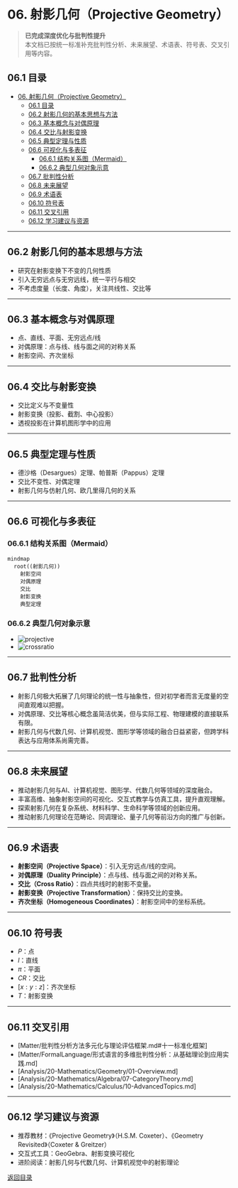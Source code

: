 # 06. 射影几何（Projective Geometry）

> **已完成深度优化与批判性提升**  
> 本文档已按统一标准补充批判性分析、未来展望、术语表、符号表、交叉引用等内容。

## 06.1 目录

- [06. 射影几何（Projective Geometry）](#06-射影几何projective-geometry)
  - [06.1 目录](#061-目录)
  - [06.2 射影几何的基本思想与方法](#062-射影几何的基本思想与方法)
  - [06.3 基本概念与对偶原理](#063-基本概念与对偶原理)
  - [06.4 交比与射影变换](#064-交比与射影变换)
  - [06.5 典型定理与性质](#065-典型定理与性质)
  - [06.6 可视化与多表征](#066-可视化与多表征)
    - [06.6.1 结构关系图（Mermaid）](#0661-结构关系图mermaid)
    - [06.6.2 典型几何对象示意](#0662-典型几何对象示意)
  - [06.7 批判性分析](#067-批判性分析)
  - [06.8 未来展望](#068-未来展望)
  - [06.9 术语表](#069-术语表)
  - [06.10 符号表](#0610-符号表)
  - [06.11 交叉引用](#0611-交叉引用)
  - [06.12 学习建议与资源](#0612-学习建议与资源)

---

## 06.2 射影几何的基本思想与方法

- 研究在射影变换下不变的几何性质
- 引入无穷远点与无穷远线，统一平行与相交
- 不考虑度量（长度、角度），关注共线性、交比等

---

## 06.3 基本概念与对偶原理

- 点、直线、平面、无穷远点/线
- 对偶原理：点与线、线与面之间的对称关系
- 射影空间、齐次坐标

---

## 06.4 交比与射影变换

- 交比定义与不变量性
- 射影变换（投影、截割、中心投影）
- 透视投影在计算机图形学中的应用

---

## 06.5 典型定理与性质

- 德沙格（Desargues）定理、帕普斯（Pappus）定理
- 交比不变性、对偶定理
- 射影几何与仿射几何、欧几里得几何的关系

---

## 06.6 可视化与多表征

### 06.6.1 结构关系图（Mermaid）

```mermaid
mindmap
  root((射影几何))
    射影空间
    对偶原理
    交比
    射影变换
    典型定理
```

### 06.6.2 典型几何对象示意

- ![projective](https://latex.codecogs.com/svg.image?\text{Projective%20Plane})
- ![crossratio](https://latex.codecogs.com/svg.image?\text{Cross%20Ratio})

---

## 06.7 批判性分析

- 射影几何极大拓展了几何理论的统一性与抽象性，但对初学者而言无度量的空间直观难以把握。
- 对偶原理、交比等核心概念虽简洁优美，但与实际工程、物理建模的直接联系有限。
- 射影几何与代数几何、计算机视觉、图形学等领域的融合日益紧密，但跨学科表达与应用体系尚需完善。

---

## 06.8 未来展望

- 推动射影几何与AI、计算机视觉、图形学、代数几何等领域的深度融合。
- 丰富高维、抽象射影空间的可视化、交互式教学与仿真工具，提升直观理解。
- 探索射影几何在复杂系统、材料科学、生命科学等领域的创新应用。
- 推动射影几何理论在范畴论、同调理论、量子几何等前沿方向的推广与创新。

---

## 06.9 术语表

- **射影空间（Projective Space）**：引入无穷远点/线的空间。
- **对偶原理（Duality Principle）**：点与线、线与面之间的对称关系。
- **交比（Cross Ratio）**：四点共线时的射影不变量。
- **射影变换（Projective Transformation）**：保持交比的变换。
- **齐次坐标（Homogeneous Coordinates）**：射影空间中的坐标系统。

---

## 06.10 符号表

- $P$：点
- $l$：直线
- $\pi$：平面
- $CR$：交比
- $[x:y:z]$：齐次坐标
- $T$：射影变换

---

## 06.11 交叉引用

- [Matter/批判性分析方法多元化与理论评估框架.md#十一标准化框架]
- [Matter/FormalLanguage/形式语言的多维批判性分析：从基础理论到应用实践.md]
- [Analysis/20-Mathematics/Geometry/01-Overview.md]
- [Analysis/20-Mathematics/Algebra/07-CategoryTheory.md]
- [Analysis/20-Mathematics/Calculus/10-AdvancedTopics.md]

---

## 06.12 学习建议与资源

- 推荐教材：《Projective Geometry》（H.S.M. Coxeter）、《Geometry Revisited》（Coxeter & Greitzer）
- 交互式工具：GeoGebra、射影变换可视化
- 进阶阅读：射影几何与代数几何、计算机视觉中的射影理论

[返回目录](#061-目录)
